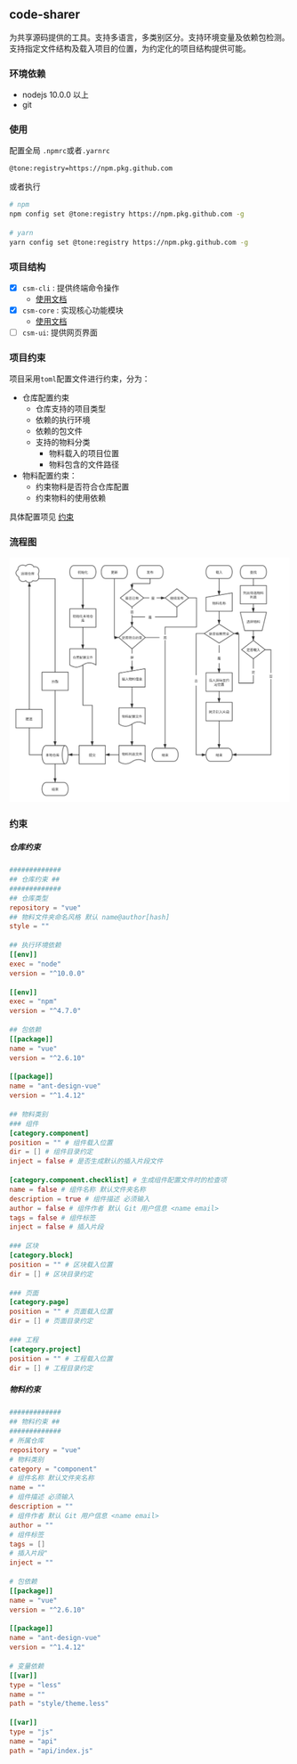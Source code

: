 ## code-sharer

为共享源码提供的工具。支持多语言，多类别区分。支持环境变量及依赖包检测。支持指定文件结构及载入项目的位置，为约定化的项目结构提供可能。

### 环境依赖

- nodejs 10.0.0 以上
- git

### 使用

配置全局 `.npmrc`或者`.yarnrc`

```sh
@tone:registry=https://npm.pkg.github.com
```

或者执行

```sh
# npm
npm config set @tone:registry https://npm.pkg.github.com -g

# yarn
yarn config set @tone:registry https://npm.pkg.github.com -g

```

### 项目结构

- [x] `csm-cli` : 提供终端命令操作
  - [使用文档](./packages/csm-cli/README.md)
- [x] `csm-core` : 实现核心功能模块
  - [使用文档](./packages/csm-core/README.md)
- [ ] `csm-ui`: 提供网页界面

### 项目约束

项目采用`toml`配置文件进行约束，分为：

- 仓库配置约束
  - 仓库支持的项目类型
  - 依赖的执行环境
  - 依赖的包文件
  - 支持的物料分类
    - 物料载入的项目位置
    - 物料包含的文件路径
- 物料配置约束：
  - 约束物料是否符合仓库配置
  - 约束物料的使用依赖

具体配置项见 [约束](#约束)

### 流程图

![流程图](./flow.svg)

### 约束

##### 仓库约束

```toml
#############
## 仓库约束 ##
#############
## 仓库类型
repository = "vue"
## 物料文件夹命名风格 默认 name@author[hash]
style = ""

## 执行环境依赖
[[env]]
exec = "node"
version = "^10.0.0"

[[env]]
exec = "npm"
version = "^4.7.0"

## 包依赖
[[package]]
name = "vue"
version = "^2.6.10"

[[package]]
name = "ant-design-vue"
version = "^1.4.12"

## 物料类别
### 组件
[category.component]
position = "" # 组件载入位置
dir = [] # 组件目录约定
inject = false # 是否生成默认的插入片段文件

[category.component.checklist] # 生成组件配置文件时的检查项
name = false # 组件名称 默认文件夹名称
description = true # 组件描述 必须输入
author = false # 组件作者 默认 Git 用户信息 <name email>
tags = false # 组件标签
inject = false # 插入片段

### 区块
[category.block]
position = "" # 区块载入位置
dir = [] # 区块目录约定

### 页面
[category.page]
position = "" # 页面载入位置
dir = [] # 页面目录约定

### 工程
[category.project]
position = "" # 工程载入位置
dir = [] # 工程目录约定

```

##### 物料约束

```toml
#############
## 物料约束 ##
#############
# 所属仓库
repository = "vue"
# 物料类别
category = "component"
# 组件名称 默认文件夹名称
name = ""
# 组件描述 必须输入
description = ""
# 组件作者 默认 Git 用户信息 <name email>
author = ""
# 组件标签
tags = []
# 插入片段"
inject = ""

# 包依赖
[[package]]
name = "vue"
version = "^2.6.10"

[[package]]
name = "ant-design-vue"
version = "^1.4.12"

# 变量依赖
[[var]]
type = "less"
name = ""
path = "style/theme.less"

[[var]]
type = "js"
name = "api"
path = "api/index.js"

```
